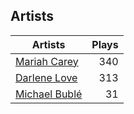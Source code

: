 ## Artists
Artists | Plays 
----- | -----: 
[Mariah Carey](/artists/mariah-carey-31885) | 340
[Darlene Love](/artists/darlene-love-118320) | 313
[Michael Bublé](/artists/michael-buble-58319) | 31

